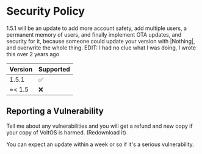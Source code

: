# Security Policy



1.5.1 will be an update to add more account safety, add multiple users, a permanent memory of users, and finally implement OTA updates, and security for it, because 
someone could update your version with |Nothing|, and overwrite the whole thing. EDIT: I had no clue what I was doing, I wrote this over 2 years ago


| Version | Supported          |
| ------- |  ------------------|
| 1.5.1   | :white_check_mark: |
| =< 1.5    | :x:              |

## Reporting a Vulnerability

Tell me about any vulnerabilities and you will get a refund and new copy if your copy of VoltOS is harmed.
(Redownload it)

You can expect an update within a week or so if it's a serious vulnerability.

